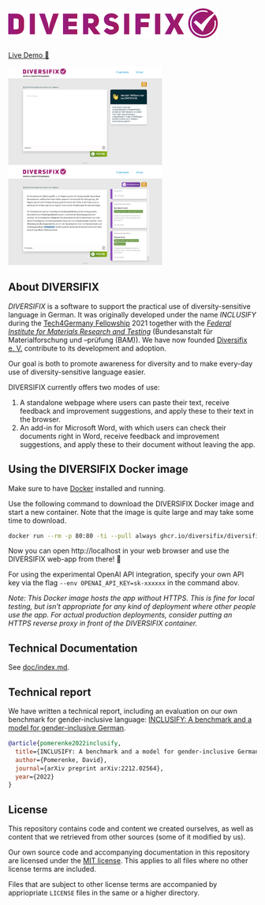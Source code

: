 <h1><img alt="DIVERSIFIX logo" height="60" src="./react-ui/src/common/icons/diversifix-logo.png"></h1>

[Live Demo 🚀](https://diversifix.org/)

<a href="./doc/images/screenshot-diversifix-welcome-page.png"><img alt="DIVERSIFIX start screen" height="200" src="./doc/images/screenshot-diversifix-welcome-page.png"></a>
<a href="./doc/images/screenshot-diversifix-with-results.png"><img alt="DIVERSIFIX with results" height="200" src="./doc/images/screenshot-diversifix-with-results.png"></a>

## About DIVERSIFIX

_DIVERSIFIX_ is a software to support the practical use of diversity-sensitive language in German. It was originally developed under the name _INCLUSIFY_ during the [Tech4Germany Fellowship](https://tech.4germany.org/) 2021 together with the [_Federal Institute for Materials Research and Testing_](https://www.bam.de/) (Bundesanstalt für Materialforschung und –prüfung (BAM)). We have now founded [Diversifix e.&nbsp;V.](https://diversifix.org/about) contribute to its development and adoption.

Our goal is both to promote awareness for diversity and to make every-day use of diversity-sensitive language easier.

DIVERSIFIX currently offers two modes of use:

1. A standalone webpage where users can paste their text, receive feedback and improvement suggestions, and apply these to their text in the browser.
2. An add-in for Microsoft Word, with which users can check their documents right in Word, receive feedback and improvement suggestions, and apply these to their document without leaving the app.

## Using the DIVERSIFIX Docker image

Make sure to have [Docker](https://www.docker.com/) installed and running.

Use the following command to download the DIVERSIFIX Docker image and start a new container. Note that the image is quite large and may take some time to download.

```sh
docker run --rm -p 80:80 -ti --pull always ghcr.io/diversifix/diversifix-app:latest
```

Now you can open http://localhost in your web browser and use the DIVERSIFIX web-app from there! 🥳

For using the experimental OpenAI API integration, specify your own API key via the flag `--env OPENAI_API_KEY=sk-xxxxxx` in the command abov.

_Note: This Docker image hosts the app without HTTPS. This is fine for local testing, but isn't appropriate for any kind of deployment where other people use the app. For actual production deployments, consider putting an HTTPS reverse proxy in front of the DIVERSIFIX container._

## Technical Documentation

See [doc/index.md](./doc/index.md).

## Technical report

We have written a technical report, including an evaluation on our own benchmark for gender-inclusive language: [INCLUSIFY: A benchmark and a model for gender-inclusive German](https://arxiv.org/abs/2212.02564).

```bibtex
@article{pomerenke2022inclusify,
  title={INCLUSIFY: A benchmark and a model for gender-inclusive German},
  author={Pomerenke, David},
  journal={arXiv preprint arXiv:2212.02564},
  year={2022}
}
```

## License

This repository contains code and content we created ourselves, as well as content that we retrieved from other sources (some of it modified by us).

Our own source code and accompanying documentation in this repository are licensed under the [MIT license](./LICENSE). This applies to all files where no other license terms are included.

Files that are subject to other license terms are accompanied by appriopriate `LICENSE` files in the same or a higher directory.
